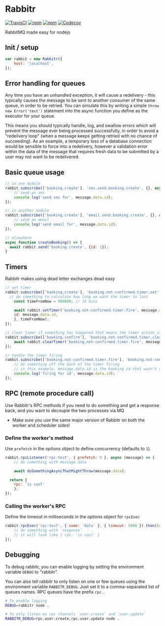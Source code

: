 # Rabbitr
[![TravisCI](https://img.shields.io/travis/urbanmassage/node-rabbitr.svg)](https://travis-ci.org/urbanmassage/node-rabbitr)
[![npm](https://img.shields.io/npm/v/rabbitr.svg)](https://www.npmjs.com/package/rabbitr)
[![npm](https://img.shields.io/npm/dt/rabbitr.svg)](https://www.npmjs.com/package/rabbitr)
[![Codecov](https://img.shields.io/codecov/c/github/urbanmassage/node-rabbitr.svg)](https://codecov.io/github/urbanmassage/node-rabbitr)

RabbitMQ made easy for nodejs

## Init / setup

```js
var rabbit = new Rabbitr({
	host: 'localhost',
});
```

## Error handling for queues

Any time you have an unhandled exception, it will cause a redelivery - this typically causes the message to be sent to another consumer of the same queue, in order to be retried. You can simulate this by writing a simple `throw new Error('test')` statement into the async function you define as the executor for your queue.

This means you should typically handle, log, and swallow errors which will prevent the message ever being processed successfully, in order to avoid a "redelivery loop" (when a message keeps getting retried with no chance of succeeding). As an example, a temporary loss of a database connection would be sensible to force into a redelivery, however a validation error within the data of the message that requires fresh data to be submitted by a user may not want to be redelivered.

## Basic queue usage

```js
// in one module
rabbit.subscribe(['booking.create'], 'sms.send.booking.create', {}, async (message) => {
	// send an sms
	console.log('send sms for', message.data.id);
});

// in another module
rabbit.subscribe(['booking.create'], 'email.send.booking.create', {}, async (message) => {
	// send an email
	console.log('send email for', message.data.id);
});

// elsewhere
async function createBooking() => {
  await rabbit.send('booking.create', {id: 1});
}
```

## Timers
Rabbitr makes using dead letter exchanges dead easy

```js
// set timer
rabbit.subscribe(['booking.create'], 'booking.not-confirmed.timer.set', {}, async (message) => {
  // do something to calculate how long we want the timer to last
	const timeFromNow = 900000; // 15 mins

	await rabbit.setTimer('booking.not-confirmed.timer.fire', message.data.id, {
    id: message.data.id,
	}, timeFromNow);
});

// clear timer if something has happened that means the timer action isn't required
rabbit.subscribe(['booking.confirm'], 'booking.not-confirmed.timer.clear', {}, async (message) => {
	await rabbit.clearTimer('booking.not-confirmed.timer.fire', message.data.id);
});

// handle the timer firing
rabbit.subscribe(['booking.not-confirmed.timer.fire'], 'booking.not-confirmed.timer.fire', {}, async (message) => {
	// do something off the back of the timer firing
	// in this example, message.data.id is the booking id that wasn't confirmed in time
	console.log('firing for id', message.data.id);
});
```

## RPC (remote procedure call)
Use Rabbitr's RPC methods if you need to do something and get a response back, and you want to decouple the two processes via MQ

- Make sure you use the same major version of Rabbitr on both the worker and scheduler sides!

### Define the worker's method
Use `prefetch` in the options object to define concurrency (defaults to `1`).

```js
rabbit.rpcListener('rpc-test', { prefetch: 5 }, async (message) => {
	// do something with message.data

	await doSomethingAsyncThatMightThrow(message.data);

  return {
    rpc: 'is cool'
	};
});
```

### Calling the worker's RPC
Define the timeout in milliseconds in the options object for `rpcExec`

```js
rabbit.rpcExec('rpc-test', { some: 'data' }, { timeout: 5000 }).then((response) => {
	// do something with `response`
	// it will look like { rpc: 'is cool' }
});
```

## Debugging

To debug rabbitr, you can enable logging by setting the environment variable
`DEBUG` to "rabbitr".

You can also tell rabbitr to only listen on one or few queues using the
environment variable `RABBITR_DEBUG`. Just set it to a comma-separated list of
queues names. RPC queues have the prefix `rpc.`.

```bash
# To enable logging
DEBUG=rabbitr node .

# To only listen on rpc channels `user.create` and `user.update`
RABBITR_DEBUG=rpc.user.create,rpc.user.update node .
```
